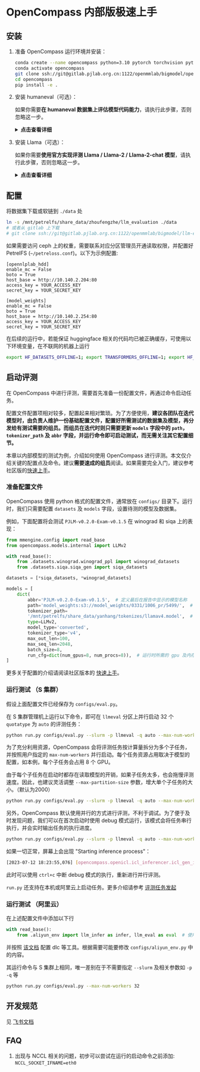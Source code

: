# OpenCompass 内部版极速上手

## 安装

1. 准备 OpenCompass 运行环境并安装：

   ```bash
   conda create --name opencompass python=3.10 pytorch torchvision pytorch-cuda -c nvidia -c pytorch -y
   conda activate opencompass
   git clone ssh://git@gitlab.pjlab.org.cn:1122/openmmlab/bigmodel/opencompass.git
   cd opencompass
   pip install -e .
   ```

2. 安装 humaneval（可选）：

   如果你需要**在 humaneval 数据集上评估模型代码能力**，请执行此步骤，否则忽略这一步。

   <details>
   <summary><b>点击查看详细</b></summary>

   ```bash
   git clone https://github.com/openai/human-eval.git
   cd human-eval
   pip install -r requirements.txt
   pip install -e .
   cd ..
   ```

   请仔细阅读 `human_eval/execution.py` **第48-57行**的注释，了解执行模型生成的代码可能存在的风险，如果接受这些风险，请取消**第58行**的注释，启用代码执行评测。

   </details>

3. 安装 Llama（可选）：

   如果你需要**使用官方实现评测 Llama / Llama-2 / Llama-2-chat 模型**，请执行此步骤，否则忽略这一步。

   <details>
   <summary><b>点击查看详细</b></summary>

   ```bash
   git clone https://github.com/facebookresearch/llama.git
   cd llama
   pip install -r requirements.txt
   pip install -e .
   cd ..
   ```

   你可以在 `configs/models` 下找到所有 Llama / Llama-2 / Llama-2-chat 模型的配置文件示例。([示例](https://github.com/InternLM/opencompass/blob/eb4822a94d624a4e16db03adeb7a59bbd10c2012/configs/models/llama2_7b_chat.py))

   </details>

## 配置

将数据集下载或软链到 `./data` 处

```bash
ln -s /mnt/petrelfs/share_data/zhoufengzhe/llm_evaluation ./data
# 或者从 gitlab 上下载
# git clone ssh://git@gitlab.pjlab.org.cn:1122/openmmlab/bigmodel/llm-evaluation-datasets.git ./data
```

如果需要访问 ceph 上的权重，需要联系对应分区管理员开通读取权限，并配置好 PetrelFS (`~/petreloss.conf`)。以下为示例配置:

```text
[opennlplab_hdd]
enable_mc = False
boto = True
host_base = http://10.140.2.204:80
access_key = YOUR_ACCESS_KEY
secret_key = YOUR_SECRET_KEY

[model_weights]
enable_mc = False
boto = True
host_base = http://10.140.2.254:80
access_key = YOUR_ACCESS_KEY
secret_key = YOUR_SECRET_KEY
```

在后续的运行中，若能保证 huggingface 相关的代码均已被正确缓存，可使用以下环境变量，在不联网的机器上运行

```bash
export HF_DATASETS_OFFLINE=1; export TRANSFORMERS_OFFLINE=1; export HF_EVALUATE_OFFLINE=1;
```

## 启动评测

在 OpenCompass 中进行评测，需要首先准备一份配置文件，再通过命令启动任务。

配置文件配置项相对较多，配置起来相对繁琐。为了方便使用，**建议各团队在迭代模型时，由负责人维护一份基础配置文件，配置好所需测试的数据集及模型，再分发给有测试需要的组员。而组员在迭代时则只需要更新 `models` 字段中的 `path`，`tokenizer_path` 及 `abbr` 字段，并运行命令即可启动测试，而无需关注其它配置细节。**

本章以内部模型的测试为例，介绍如何使用 OpenCompass 进行评测。本文仅介绍关键的配置点及命令。建议**需要速成的组员**阅读。如果需要完全入门，建议参考社区版的[快速上手](docs/zh_cn/get_started.md#快速上手)。

### 准备配置文件

OpenCompass 使用 python 格式的配置文件，通常放在 `configs/` 目录下。运行时，我们只需要配置 `datasets` 及 `models` 字段，设置待测的模型及数据集。

例如，下面配置将会测试 `PJLM-v0.2.0-Exam-v0.1.5` 在 winograd 和 siqa 上的表现：

```python
from mmengine.config import read_base
from opencompass.models.internal import LLMv2

with read_base():
    from .datasets.winograd.winograd_ppl import winograd_datasets
    from .datasets.siqa.siqa_gen import siqa_datasets

datasets = [*siqa_datasets, *winograd_datasets]

models = [
    dict(
        abbr='PJLM-v0.2.0-Exam-v0.1.5',  # 定义最后在报告中显示的模型名称
        path='model_weights:s3://model_weights/0331/1006_pr/5499/',  # 模型的路径，允许是 ceph 路径
        tokenizer_path=
        '/mnt/petrelfs/share_data/yanhang/tokenizes/llamav4.model',  # 模型的 tokenizer 路径
        type=LLMv2,
        model_type='converted',
        tokenizer_type='v4',
        max_out_len=100,
        max_seq_len=2048,
        batch_size=8,
        run_cfg=dict(num_gpus=8, num_procs=8)),  # 运行时所需的 gpu 及内存数，跑内部 LLM 时要求 num_gpus 和 num_procs 相同
]
```

更多关于配置的介绍请阅读社区版本的 [快速上手](docs/zh_cn/get_started.md#快速上手)。

### 运行测试 （S 集群）

假设上面配置文件已经保存为 `configs/eval.py`。

在 S 集群管理机上运行以下命令，即可在 `llmeval` 分区上并行启动 32 个 `quotatype` 为 `auto` 的评测任务：

```bash
python run.py configs/eval.py --slurm -p llmeval -q auto --max-num-workers 32
```

为了充分利用资源，OpenCompass 会将评测任务按计算量拆分为多个子任务，并按照用户指定的 `max-num-workers` 并行启动。每个任务资源占用取决于模型的配置，如本例，每个子任务会占用 8 个 GPU。

由于每个子任务在启动时都存在读取模型的开销，如果子任务太多，也会拖慢评测速度。因此，也建议灵活调整 `--max-partition-size` 参数，增大单个子任务的大小。（默认为2000）

```bash
python run.py configs/eval.py --slurm -p llmeval -q auto --max-num-workers 32 --max-partition-size 4000
```

另外，OpenCompass 默认使用并行的方式进行评测，不利于调试。为了便于及时发现问题，我们可以在首次启动时使用 debug 模式运行，该模式会将任务串行执行，并会实时输出任务的执行进度。

```bash
python run.py configs/eval.py --slurm -p llmeval -q auto --max-num-workers 32 --debug
```

如果一切正常，屏幕上会出现 "Starting inference process"：

```bash
[2023-07-12 18:23:55,076] [opencompass.openicl.icl_inferencer.icl_gen_inferencer] [INFO] Starting inference process...
```

此时可以使用 `ctrl+c` 中断 debug 模式的执行，重新进行并行评测。

`run.py` 还支持在本机或阿里云上启动任务。更多介绍请参考 [评测任务发起](docs/zh_cn/user_guides/experimentation.md#评测任务发起)

### 运行测试 （阿里云）

在上述配置文件中添加以下行

```python
with read_base():
    from .aliyun_env import llm_infer as infer, llm_eval as eval  # 使用不同的 workspace 需要 import 不同的配置
```

并按照 [该文档](https://aicarrier.feishu.cn/wiki/PzP6wL6d1is9mhkHY3Lc5TYVnJA) 配置 dlc 等工具。根据需要可能要修改 `configs/aliyun_env.py` 中的内容。

其运行命令与 S 集群上相同，唯一差别在于不需要指定 `--slurm` 及相关参数如 `-p` `-q` 等

```bash
python run.py configs/eval.py --max-num-workers 32
```

## 开发规范

见 [飞书文档](https://aicarrier.feishu.cn/wiki/wikcnocfGDlTixegjAgstKP476e)

## FAQ

1. 出现与 NCCL 相关的问题，初步可以尝试在运行的启动命令之前添加: `NCCL_SOCKET_IFNAME=eth0`
